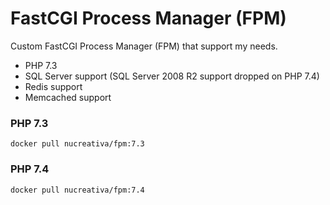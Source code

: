 # FastCGI Process Manager (FPM)

Custom FastCGI Process Manager (FPM) that support my needs.

* PHP 7.3
* SQL Server support (SQL Server 2008 R2 support dropped on PHP 7.4)
* Redis support
* Memcached support

### PHP 7.3
```shell script
docker pull nucreativa/fpm:7.3
```

### PHP 7.4
```shell script
docker pull nucreativa/fpm:7.4
```
